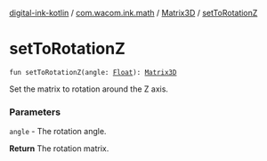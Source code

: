 [digital-ink-kotlin](../../index.md) / [com.wacom.ink.math](../index.md) / [Matrix3D](index.md) / [setToRotationZ](./set-to-rotation-z.md)

# setToRotationZ

`fun setToRotationZ(angle: `[`Float`](https://kotlinlang.org/api/latest/jvm/stdlib/kotlin/-float/index.html)`): `[`Matrix3D`](index.md)

Set the matrix to rotation around the Z axis.

### Parameters

`angle` - The rotation angle.

**Return**
The rotation matrix.

